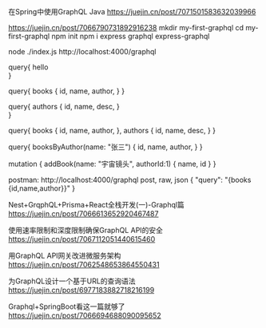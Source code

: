 在Spring中使用GraphQL Java
https://juejin.cn/post/7071501583632039966

https://juejin.cn/post/7066790731892916238
mkdir my-first-graphql
cd my-first-graphql
npm init
npm i express graphql express-graphql

node ./index.js
http://localhost:4000/graphql


query{
  hello   
}

query{
  books {
    id,
    name,
    author,
  }
}

query{
  authors {
    id,
    name,
    desc,
  }   
}

query{
  books {
    id,
    name,
    author,
  },
  authors {
    id,
    name,
    desc,
  }
}

query{
  booksByAuthor(name: "张三") {
    id,
    name,
    author,
  }
}

mutation {
  addBook(name: "宇宙镜头", authorId:1) {
    name,
    id
  }
}


postman:
http://localhost:4000/graphql
post, raw, json
{
    "query": "{books {id,name,author}}"
}





Nest+GrqphQL+Prisma+React全栈开发(一)-Graphql篇
https://juejin.cn/post/7066613652920467487

使用速率限制和深度限制确保GraphQL API的安全
https://juejin.cn/post/7067112051440615460

用GraphQL API网关改进微服务架构
https://juejin.cn/post/7062548653864550431

为GraphQL设计一个基于URL的查询语法
https://juejin.cn/post/6977183882718216199

Graphql+SpringBoot看这一篇就够了
https://juejin.cn/post/7066694688090095652

